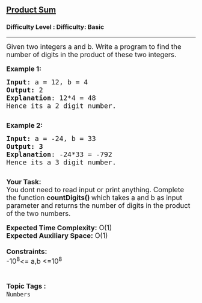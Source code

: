 <h2><a href="https://www.geeksforgeeks.org/problems/product-sum3012/1">Product Sum</a></h2><h3>Difficulty Level : Difficulty: Basic</h3><hr><div class="problems_problem_content__Xm_eO"><p><span style="font-size:18px">Given two integers&nbsp;a&nbsp;and&nbsp;b. Write a program to find the number of digits in the product of these two integers.</span><br>
<br>
<span style="font-size:18px"><strong>Example 1:</strong></span></p>

<pre><span style="font-size:18px"><strong>Input</strong>: a = 12, b = 4
<strong>Output:</strong>&nbsp;2&nbsp;
<strong>Explanation</strong>: 12*4 = 48
Hence its a 2 digit number.</span>
</pre>

<p><br>
<span style="font-size:18px"><strong>Example 2:</strong></span></p>

<pre><span style="font-size:18px"><strong>Input: </strong>a = -24, b = 33
<strong>Output:&nbsp;3</strong>
<strong>Explanation</strong>: -24*33 = -792
Hence its a 3 digit number.</span>
</pre>

<p><br>
<span style="font-size:18px"><strong>Your Task:&nbsp;&nbsp;</strong><br>
You dont need to read input or print anything. Complete the function <strong>countDigits()&nbsp;</strong>which takes a and b&nbsp;as input parameter and returns the number of digits in the product of the two numbers.</span><br>
<br>
<span style="font-size:18px"><strong>Expected Time Complexity:</strong> O(1)<br>
<strong>Expected Auxiliary Space:</strong> O(1)<br>
<br>
<strong>Constraints:</strong><br>
-10<sup>8</sup>&lt;= a,b&nbsp;&lt;=10<sup>8</sup></span></p>
</div><br><p><span style=font-size:18px><strong>Topic Tags : </strong><br><code>Numbers</code>&nbsp;